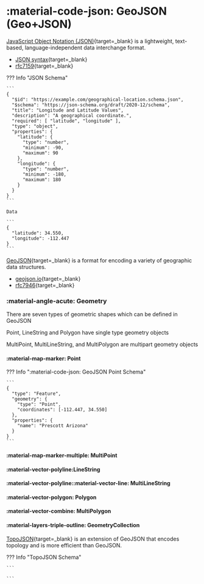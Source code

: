 # :material-code-json: GeoJSON (Geo+JSON)

[JavaScript Object Notation (JSON)](https://www.json.org/json-en.html){target=_blank} is a lightweight, text-based, language-independent data interchange format. 

* [JSON syntax](https://www.w3schools.com/js/js_json_syntax.asp){target=_blank}
* [rfc7159](https://datatracker.ietf.org/doc/html/rfc7159){target=_blank}

??? Info "JSON Schema"
  
    ```
    {
      "$id": "https://example.com/geographical-location.schema.json",
      "$schema": "https://json-schema.org/draft/2020-12/schema",
      "title": "Longitude and Latitude Values",
      "description": "A geographical coordinate.",
      "required": [ "latitude", "longitude" ],
      "type": "object",
      "properties": {
        "latitude": {
          "type": "number",
          "minimum": -90,
          "maximum": 90
        },
        "longitude": {
          "type": "number",
          "minimum": -180,
          "maximum": 180
        }
      }
    }
    ```
    
    Data
    
    ```
    {
      "latitude": 34.550,
      "longitude": -112.447
    }
    ```

[GeoJSON](https://geojson.org/){target=_blank} is a format for encoding a variety of geographic data structures.

* [geojson.io](https://geojson.io){target=_blank}
* [rfc7946](https://datatracker.ietf.org/doc/html/rfc7946){target=_blank}
  
### :material-angle-acute: Geometry

There are seven types of geometric shapes which can be defined in GeoJSON

Point, LineString and Polygon have single type geometry objects 

MultiPoint, MultiLineString, and MultiPolygon are multipart geometry objects

#### :material-map-marker: Point

??? Info ":material-code-json: GeoJSON Point Schema"

    ```
    {
      "type": "Feature",
      "geometry": {
        "type": "Point",
        "coordinates": [-112.447, 34.550]
      },
      "properties": {
        "name": "Prescott Arizona"
      }
    }
    ```

#### :material-map-marker-multiple: MultiPoint

#### :material-vector-polyline:LineString 

#### :material-vector-polyline::material-vector-line: MultiLineString

#### :material-vector-polygon: Polygon

#### :material-vector-combine: MultiPolygon

#### :material-layers-triple-outline: GeometryCollection


[TopoJSON](https://github.com/topojson/topojson){target=_blank} is an extension of GeoJSON that encodes topology and is more efficient than GeoJSON.

??? Info "TopoJSON Schema"
  
    ```
    
    ```
